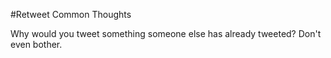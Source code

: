 #Retweet Common Thoughts

Why would you tweet something someone else has already tweeted? Don't even bother.